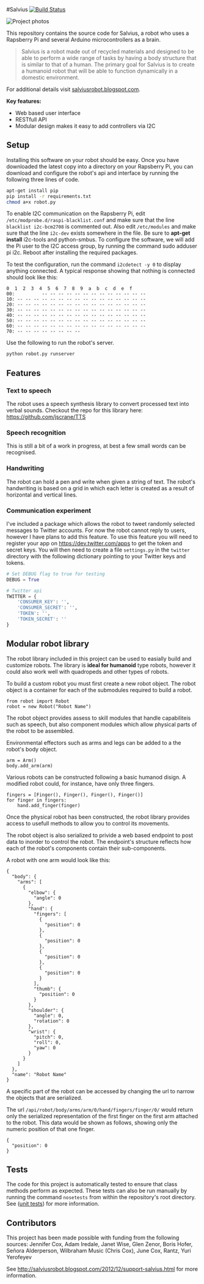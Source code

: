 #Salvius [![Build Status](https://travis-ci.org/gunthercox/salvius.svg?branch=master)](https://travis-ci.org/gunthercox/salvius)

![Project photos](http://i.imgur.com/4sXpuA4.png)

This repository contains the source code for Salvius, a robot who uses a 
Rapsberry Pi and several Arduino microcontrollers as a brain.

> Salvius is a robot made out of recycled materials
> and designed to be able to perform a wide range of
> tasks by having a body structure that is similar to
> that of a human. The primary goal for Salvius is to 
> create a humanoid robot that will be able to function
> dynamically in a domestic environment.

For additional details visit [salviusrobot.blogspot.com](http://salviusrobot.blogspot.com).

**Key features:**
  - Web based user interface
  - RESTfull API
  - Modular design makes it easy to add controllers via I2C

## Setup
Installing this software on your robot should be easy. Once you have downloaded 
the latest copy into a directory on your Rapsberry Pi, you can download and 
configure the robot's api and interface by running the following three lines of code.

```bash
apt-get install pip
pip install -r requirements.txt
chmod a+x robot.py
```

To enable I2C communication on the Rapsberry Pi, edit
```/etc/modprobe.d/raspi-blacklist.conf``` and make sure that the line ```blacklist i2c-bcm2708``` is commented out. Also edit ```/etc/modules``` and make sure that the line ```i2c-dev``` exists somewhere in the file.
Be sure to **apt-get install** i2c-tools and python-smbus.
To configure the software, we will add the Pi user to the I2C access group, by running the command sudo adduser pi i2c.
Reboot after installing the required packages.

To test the configuration, run the command ```i2cdetect -y 0``` to display anything connected. A typical response showing that nothing is connected should look like this:

```
0  1  2  3  4  5  6  7  8  9  a  b  c  d  e  f
00:          -- -- -- -- -- -- -- -- -- -- -- -- --
10: -- -- -- -- -- -- -- -- -- -- -- -- -- -- -- --
20: -- -- -- -- -- -- -- -- -- -- -- -- -- -- -- --
30: -- -- -- -- -- -- -- -- -- -- -- -- -- -- -- --
40: -- -- -- -- -- -- -- -- -- -- -- -- -- -- -- --
50: -- -- -- -- -- -- -- -- -- -- -- -- -- -- -- --
60: -- -- -- -- -- -- -- -- -- -- -- -- -- -- -- --
70: -- -- -- -- -- -- -- --
```

Use the following to run the robot's server.
```bash
python robot.py runserver
```

## Features

### Text to speech
The robot uses a speech synthesis library to convert processed text into verbal sounds.
Checkout the repo for this library here: https://github.com/jscrane/TTS

### Speech recognition
This is still a bit of a work in progress, at best a few small words can be recognised.

### Handwriting

The robot can hold a pen and write when given a string of text.
The robot's handwriting is based on a grid in which each letter is created as a
result of horizontal and vertical lines.

### Communication experiment
I've included a package which allows the robot to tweet randomly selected 
messages to Twitter accounts. For now the robot cannot reply to users, however 
I have plans to add this feature. To use this feature you will need to register 
your app on https://dev.twitter.com/apps to get the token and secret keys. 
You will then need to create a file ```settings.py``` in the ```twitter``` 
directory with the following dictionary pointing to your Twitter keys and tokens.

```python
# Set DEBUG flag to true for testing
DEBUG = True

# Twitter api
TWITTER = {
    'CONSUMER_KEY': '',
    'CONSUMER_SECRET': '',
    'TOKEN': '',
    'TOKEN_SECRET': ''
}
```

## Modular robot library
The robot library included in this project can be used to easially build and
customize robots. The library is **ideal for humanoid** type robots, however it
could also work well with quadropeds and other types of robots.

To build a custom robot you must first create a new robot object. The robot
object is a container for each of the submodules required to build a robot.

```
from robot import Robot
robot = new Robot("Robot Name")
```

The robot object provides assess to skill modules that handle capabiliteis such
as speech, but also component modules which allow physical parts of the robot
to be assembled.

Environmental effectors such as arms and legs can be added to a the robot's body
object.

```
arm = Arm()
body.add_arm(arm)
```

Various robots can be constructed following a basic humanod disign. A modified
robot could, for instance, have only three fingers.

```
fingers = [Finger(), Finger(), Finger(), Finger()]
for finger in fingers:
    hand.add_finger(finger)
```

Once the physical robot has been constructed, the robot library provides access
to usefull methods to allow you to control its movements.

The robot object is also serialized to privide a web based endpoint to post data
to inorder to control the robot. The endpoint's structure reflects how each of
the robot's components contain their sub-components.

A robot with one arm would look like this:

```
{
  "body": {
    "arms": [
      {
        "elbow": {
          "angle": 0
        },
        "hand": {
          "fingers": [
            {
              "position": 0
            },
            {
              "position": 0
            },
            {
              "position": 0
            },
            {
              "position": 0
            }
          ],
          "thumb": {
            "position": 0
          }
        },
        "shoulder": {
          "angle": 0,
          "rotation": 0
        },
        "wrist": {
          "pitch": 0,
          "roll": 0,
          "yaw": 0
        }
      }
    ]
  },
  "name": "Robot Name"
}
```

A specific part of the robot can be accessed by changing the url to narrow the
objects that are serialized.

The url ```/api/robot/body/arms/arm/0/hand/fingers/finger/0/``` would return
only the serialized representation of the first finger on the first arm attached
to the robot. This data would be shown as follows, showing only the numeric
position of that one finger.

```
{
  "position": 0
}
```

## Tests
The code for this project is automatically tested to ensure that class methods
perform as expected. These tests can also be run manually by running the command
```nosetests``` from within the repository's root directory. See 
([unit tests](http://en.wikipedia.org/wiki/Unit_testing)) for more information.

## Contributors

This project has been made possible with funding from the following sources:
Jennifer Cox, Adam Iredale, Janet Wise, Glen Zenor, Boris Hofer, 
Señora Alderperson, Wilbraham Music (Chris Cox), June Cox, Rantz, Yuri Yerofeyev

See http://salviusrobot.blogspot.com/2012/12/support-salvius.html for more information.
